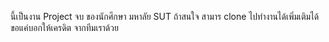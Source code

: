 นี้เป็นงาน Project จบ ของนักศึกษา มหาลัย SUT
ถ้าสนใจ สามาร clone ไปทำงานได้เพิ่มเติมได้ ขอแค่บอกให้เครดิต จากทีมเราด้วย 
